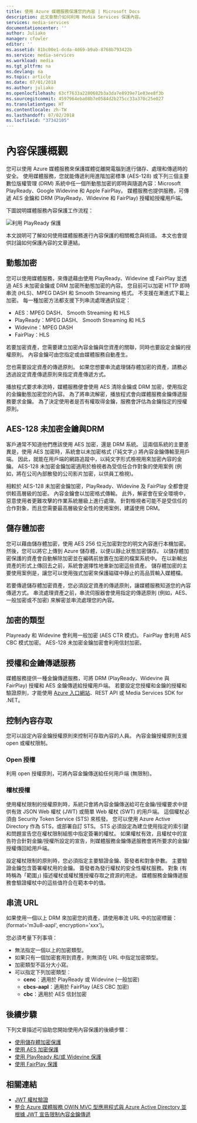 ```yaml
---
title: 使用 Azure 媒體服務保護您的內容 | Microsoft Docs
description: 此文章簡介如何利用 Media Services 保護內容。
services: media-services
documentationcenter: ''
author: Juliako
manager: cfowler
editor: ''
ms.assetid: 81bc00e1-dcda-4d69-b9ab-8768b793422b
ms.service: media-services
ms.workload: media
ms.tgt_pltfrm: na
ms.devlang: na
ms.topic: article
ms.date: 07/01/2018
ms.author: juliako
ms.openlocfilehash: 63cf7633a2280682b3a3da7e8939e71e83ee8f3b
ms.sourcegitcommit: 4597964eba08b7e0584d2b275cc33a370c25e027
ms.translationtype: HT
ms.contentlocale: zh-TW
ms.lasthandoff: 07/02/2018
ms.locfileid: "37342105"
---
```

# <a name="content-protection-overview"></a>內容保護概觀
 您可以使用 Azure 媒體服務來保護媒體從離開電腦到進行儲存、處理和傳遞時的安全。 使用媒體服務，您就能傳遞利用進階加密標準 (AES-128) 或下列三個主要數位版權管理 (DRM) 系統中任一個所動態加密的即時與隨選內容：Microsoft PlayReady、Google Widevine 和 Apple FairPlay。 媒體服務也提供服務，可傳遞 AES 金鑰和 DRM (PlayReady、Widevine 和 FairPlay) 授權給授權用戶端。 

下圖說明媒體服務內容保護工作流程： 

![利用 PlayReady 保護](./media/media-services-content-protection-overview/media-services-content-protection-with-multi-drm.png)

本文說明可了解如何使用媒體服務進行內容保護的相關概念與術語。 本文也會提供討論如何保護內容的文章連結。 

## <a name="dynamic-encryption"></a>動態加密
 您可以使用媒體服務，來傳遞藉由使用 PlayReady、Widevine 或 FairPlay 並透過 AES 未加密金鑰或 DRM 加密所動態加密的內容。 您目前可以加密 HTTP 即時串流 (HLS)、MPEG DASH 和 Smooth Streaming 格式。 不支援在漸進式下載上加密。 每一種加密方法都支援下列串流處理通訊協定：

- AES：MPEG DASH、 Smooth Streaming 和 HLS
- PlayReady：MPEG DASH、 Smooth Streaming 和 HLS
- Widevine：MPEG DASH
- FairPlay：HLS

若要加密資產，您需要建立加密內容金鑰與您資產的關聯，同時也要設定金鑰的授權原則。 內容金鑰可由您指定或由媒體服務自動產生。

您也需要設定資產的傳遞原則。 如果您想要串流處理儲存體加密的資產，請務必透過設定資產傳遞原則來指定資產傳遞方式。

播放程式要求串流時，媒體服務便會使用 AES 清除金鑰或 DRM 加密，使用指定的金鑰動態加密您的內容。 為了將串流解密，播放程式會向媒體服務金鑰傳遞服務要求金鑰。 為了決定使用者是否有權取得金鑰，服務會評估為金鑰指定的授權原則。

## <a name="aes-128-clear-key-vs-drm"></a>AES-128 未加密金鑰與DRM
客戶通常不知道他們應該使用 AES 加密，還是 DRM 系統。 這兩個系統的主要差異是，使用 AES 加密時，系統會以未加密格式 (「純文字」) 將內容金鑰傳輸至用戶端。 因此，就能在用戶端的網路追蹤中，以純文字形式檢視用來加密內容的金鑰。 AES-128 未加密金鑰加密適用於檢視者為受信任合作對象的使用案例 (例如，將在公司內部散發的公司影片加密，以供員工檢視)。

相較於 AES-128 未加密金鑰加密，PlayReady、Widevine 及 FairPlay 全都會提供較高層級的加密。 內容金鑰會以加密格式傳輸。 此外，解密會在安全環境中，惡意使用者更難攻擊的作業系統層級上進行處理。 針對檢視者可能不是受信任的合作對象，而且您需要最高層級安全性的使用案例，建議使用 DRM。

## <a name="storage-encryption"></a>儲存體加密
您可以藉由儲存體加密，使用 AES 256 位元加密對您的明文內容進行本機加密。 然後，您可以將它上傳到 Azure 儲存體，以便以靜止狀態加密儲存。 以儲存體加密保護的資產會自動解除加密並在編碼前放置在加密的檔案系統中。 在以新輸出資產的形式上傳回去之前，系統會選擇性地重新加密這些資產。 儲存體加密的主要使用案例是，讓您可以使用強式加密來保護磁碟中靜止的高品質輸入媒體檔。

若要傳遞儲存體加密資產，您必須設定資產的傳遞原則，讓媒體服務知道您的內容傳遞方式。 串流處理資產之前，串流伺服器會使用指定的傳遞原則 (例如，AES、一般加密或不加密) 來解密並串流處理您的內容。

## <a name="types-of-encryption"></a>加密的類型
Playready 和 Widevine 會利用一般加密 (AES CTR 模式)。 FairPlay 會利用 AES CBC 模式加密。 AES-128 未加密金鑰加密會利用信封加密。

## <a name="licenses-and-keys-delivery-service"></a>授權和金鑰傳遞服務
媒體服務提供一種金鑰傳遞服務，可將 DRM (PlayReady、Widevine 與 FairPlay) 授權和 AES 金鑰傳遞給授權用戶端。 若要設定您授權和金鑰的授權和驗證原則，才能使用 [Azure 入口網站](media-services-portal-protect-content.md)、REST API 或 Media Services SDK for .NET。

## <a name="control-content-access"></a>控制內容存取
您可以設定內容金鑰授權原則來控制可存取內容的人員。 內容金鑰授權原則支援 open 或權杖限制。

### <a name="open-authorization"></a>Open 授權
利用 open 授權原則，可將內容金鑰傳送給任何用戶端 (無限制)。

### <a name="token-authorization"></a>權杖授權
使用權杖限制的授權原則時，系統只會將內容金鑰傳送給可在金鑰/授權要求中提供有效 JSON Web 權杖 (JWT) 或簡單 Web 權杖 (SWT) 的用戶端。 這個權杖必須由 Security Token Service (STS) 來核發。 您可以使用 Azure Active Directory 作為 STS，或部署自訂 STS。 STS 必須設定為建立使用指定的索引鍵和問題宣告您在權杖限制組態中指定簽署的權杖。 如果權杖有效，且權杖中的宣告符合針對金鑰/授權所設定的宣告，則媒體服務金鑰傳遞服務會將所要求的金鑰/授權傳回給用戶端。

設定權杖限制的原則時，您必須指定主要驗證金鑰、簽發者和對象參數。 主要驗證金鑰包含簽署權杖用的金鑰。 簽發者為發行權杖的安全性權杖服務。 對象 (有時稱為「範圍」) 描述權杖或權杖獲授權存取之資源的用途。 媒體服務金鑰傳遞服務會驗證權杖中的這些值符合在範本中的值。

## <a name="streaming-urls"></a>串流 URL
如果使用一個以上 DRM 來加密您的資產，請使用串流 URL 中的加密標籤：(format='m3u8-aapl', encryption='xxx')。

您必須考量下列事項：

* 無法指定一個以上的加密類型。
* 如果只有一個加密套用到資產，則無須在 URL 中指定加密類型。
* 加密類型不區分大小寫。
* 可以指定下列加密類型︰
  * **cenc**︰適用於 PlayReady 或 Widevine (一般加密)
  * **cbcs-aapl**：適用於 FairPlay (AES CBC 加密)
  * **cbc**：適用於 AES 信封加密

## <a name="next-steps"></a>後續步驟
下列文章描述可協助您開始使用內容保護的後續步驟：

* [使用儲存體加密保護](media-services-rest-storage-encryption.md)
* [使用 AES 加密保護](media-services-protect-with-aes128.md)
* [使用 PlayReady 和/或 Widevine 保護](media-services-protect-with-playready-widevine.md)
* [使用 FairPlay 保護](media-services-protect-hls-with-FairPlay.md)

## <a name="related-links"></a>相關連結

* [JWT 權杖驗證](http://www.gtrifonov.com/2015/01/03/jwt-token-authentication-in-azure-media-services-and-dynamic-encryption/)
* [整合 Azure 媒體服務 OWIN MVC 型應用程式與 Azure Active Directory 並根據 JWT 宣告限制內容金鑰傳遞](http://www.gtrifonov.com/2015/01/24/mvc-owin-azure-media-services-ad-integration/)

[content-protection]: ./media/media-services-content-protection-overview/media-services-content-protection.png
